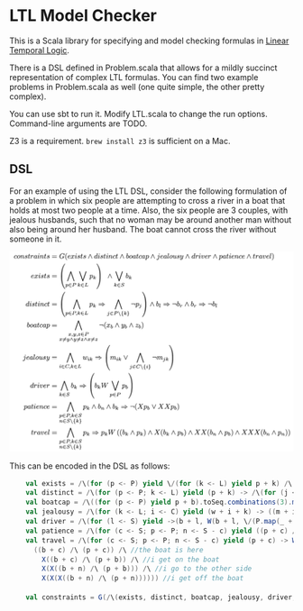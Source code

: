 LTL Model Checker
=================

This is a Scala library for specifying and model checking formulas in [Linear Temporal Logic](http://en.wikipedia.org/wiki/Linear_temporal_logic).

There is a DSL defined in Problem.scala that allows for a mildly succinct representation of complex LTL formulas.
You can find two example problems in Problem.scala as well (one quite simple, the other pretty complex).

You can use sbt to run it. Modify LTL.scala to change the run options. Command-line arguments are TODO.

Z3 is a requirement. `brew install z3` is sufficient on a Mac.

DSL
---

For an example of using the LTL DSL, consider the following formulation of a problem in which six people are attempting to cross a river in a boat that holds at most two people at a time.
Also, the six people are 3 couples, with jealous husbands, such that no woman may be around another man without also being around her husband.
The boat cannot cross the river without someone in it.

![boat problem](boat.png)

This can be encoded in the DSL as follows:

```scala
    val exists = /\(for (p <- P) yield \/(for (k <- L) yield p + k) /\ \/(for (k <- S) yield b + k))
    val distinct = /\(for (p <- P; k <- L) yield (p + k) -> /\(for (j <- L - k) yield ¬(p + j)) /\ ((b + l) -> ¬(b + r)) /\ ((b + r) -> ¬(b + l)))
    val boatcap = /\((for (p <- P) yield p + b).toSeq.combinations(3).map(/\).map(¬))
    val jealousy = /\(for (k <- L; i <- C) yield (w + i + k) -> ((m + i + k) \/ (¬(m + ((i % 3) + 1) + k) /\ ¬(m + (((i + 1) % 3) + 1) + k))))
    val driver = /\(for (l <- S) yield ->(b + l, W(b + l, \/(P.map(_ + b)))))
    val patience = /\(for (c <- S; p <- P; n <- S - c) yield ((p + c) /\ (b + n) /\ X(b + c)) -> ¬(X(p + b) \/ X(X(p + b))))
    val travel = /\(for (c <- S; p <- P; n <- S - c) yield (p + c) -> W(p + c,
      ((b + c) /\ (p + c)) /\ //the boat is here
        X((b + c) /\ (p + b)) /\ //i get on the boat
        X(X((b + n) /\ (p + b))) /\ //i go to the other side
        X(X(X((b + n) /\ (p + n)))))) //i get off the boat

    val constraints = G(/\(exists, distinct, boatcap, jealousy, driver, travel, patience))
```
